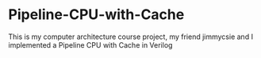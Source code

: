 # Pipeline-CPU-with-Cache
This is my computer architecture course project, my friend jimmycsie and I implemented a Pipeline CPU with Cache in Verilog 
